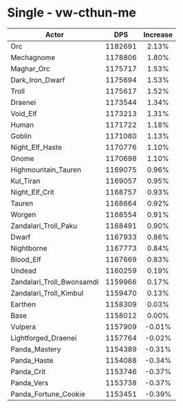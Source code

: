 # Single - vw-cthun-me
| Actor | DPS | Increase |
|---|:---:|:---:|
|Orc|1182691|2.13%|
|Mechagnome|1178806|1.80%|
|Maghar_Orc|1175717|1.53%|
|Dark_Iron_Dwarf|1175694|1.53%|
|Troll|1175617|1.52%|
|Draenei|1173544|1.34%|
|Void_Elf|1173213|1.31%|
|Human|1171722|1.18%|
|Goblin|1171080|1.13%|
|Night_Elf_Haste|1170776|1.10%|
|Gnome|1170698|1.10%|
|Highmountain_Tauren|1169075|0.96%|
|Kul_Tiran|1169057|0.95%|
|Night_Elf_Crit|1168757|0.93%|
|Tauren|1168664|0.92%|
|Worgen|1168554|0.91%|
|Zandalari_Troll_Paku|1168491|0.90%|
|Dwarf|1167933|0.86%|
|Nightborne|1167773|0.84%|
|Blood_Elf|1167669|0.83%|
|Undead|1160259|0.19%|
|Zandalari_Troll_Bwonsamdi|1159966|0.17%|
|Zandalari_Troll_Kimbul|1159470|0.13%|
|Earthen|1158309|0.03%|
|Base|1158012|0.00%|
|Vulpera|1157909|-0.01%|
|Lightforged_Draenei|1157764|-0.02%|
|Panda_Mastery|1154389|-0.31%|
|Panda_Haste|1154088|-0.34%|
|Panda_Crit|1153746|-0.37%|
|Panda_Vers|1153738|-0.37%|
|Panda_Fortune_Cookie|1153451|-0.39%|
